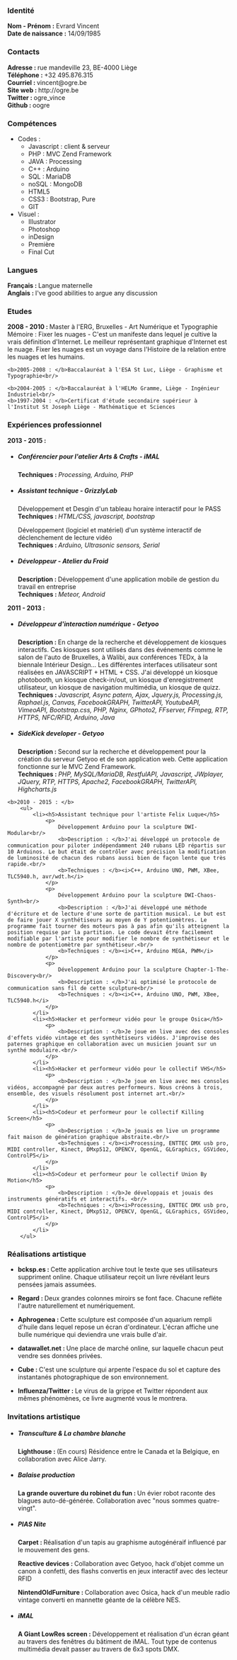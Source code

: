 <h3>Identité</h3>
<p>
	<b>Nom - Prénom :</b> Evrard Vincent<br/>
	<b>Date de naissance :</b> 14/09/1985
</p>
<h3>Contacts</h3>
<p>
	<b>Adresse : </b>rue mandeville 23, BE-4000 Liège<br/>
	<b>Téléphone : </b>+32 495.876.315<br/>
	<b>Courriel : </b>vincent@ogre.be<br/>
	<b>Site web : </b>http://ogre.be<br/>
	<b>Twitter : </b>ogre_vince<br/>
	<b>Github : </b>oogre
</p>
<h3>Compétences</h3>
<ul>
	<li>Codes :
		<ul>
			<li>Javascript : client & serveur</li>
			<li>PHP : MVC Zend Framework</li>
			<li>JAVA : Processing</li>
			<li>C++ : Arduino</li>
			<li>SQL : MariaDB</li>
			<li>noSQL : MongoDB</li>
			<li>HTML5</li>
			<li>CSS3 : Bootstrap, Pure</li>
			<li>GIT</li>
		</ul>
	</li>
	<li>Visuel :
		<ul>
			<li>Illustrator</li>
			<li>Photoshop</li>
			<li>inDesign</li>
			<li>Première</li>
			<li>Final Cut</li>
		</ul>
	</li>
</ul>

<h3>Langues</h3>
<p>
	<b>Français : </b>Langue maternelle<br/>
	<b>Anglais : </b>I've good abilities to argue any discussion
</p>
<h3>Etudes</h3>
<p>
	<b>2008 - 2010 : </b>Master à l'ERG, Bruxelles - Art Numérique et Typographie<br/>
		Mémoire : 
			Fixer les nuages - C'est un manifeste dans lequel je cultive la vrais définition d'Internet. 
			Le meilleur représentant graphique d'Internet est le nuage. Fixer les nuages
			est un voyage dans l'Histoire de la relation entre les nuages et les humains.<br/>
	
	<b>2005-2008 : </b>Baccalauréat à l'ESA St Luc, Liège - Graphisme et Typographie<br/>
	
	<b>2004-2005 : </b>Baccalauréat à l'HELMo Gramme, Liège - Ingénieur Industriel<br/>
	<b>1997-2004 : </b>Certificat d'étude secondaire supérieur à l'Institut St Joseph Liège - Mathématique et Sciences
</p>
<h3>Expériences professionnel</h3>
<p>
	<b>2013 - 2015 : </b>
		<ul>
			<li><h5>​Conférencier pour l'atelier Arts & Crafts - iMAL</h5>
				<p>
					<b>Techniques : </b><i>Processing, Arduino, PHP</i>
				</p>
			</li>
			<li><h5>Assistant technique - GrizzlyLab</h5>
				<p>
					Développement et Desgin d'un tableau horaire interactif pour le PASS<br/>
					<b>Techniques : </b><i>HTML/CSS, javascript, bootstrap</i>
				</p>
				<p>
					Développement (logiciel et matériel) d'un système interactif de déclenchement de lecture vidéo<br/>
					<b>Techniques : </b><i>Arduino, Ultrasonic sensors, Serial</i>
				</p>
			</li>
			<li><h5>Développeur - Atelier du Froid</h5>
				<p>
					<b>Description : </b>Développement d'une application mobile de gestion du travail en entreprise<br/>
					<b>Techniques : </b><i>Meteor, Android</i>
				</p>
			</li>
		</ul>
	<b>2011 - 2013 : </b>
		<ul>
			<li><h5>Développeur d'interaction numérique - Getyoo</h5>
				<p>
					<b>Description : </b>En charge de la recherche et développement de kiosques interactifs. Ces kiosques sont utilisés dans des événements comme le salon de l'auto de Bruxelles, à Walibi, aux conférences TEDx, à la biennale Intérieur Design... Les différentes interfaces utilisateur sont réalisées en JAVASCRIPT + HTML + CSS. J'ai développé un kiosque photobooth, un kiosque check-in/out, un kiosque d'enregistrement utilisateur, un kiosque de navigation multimédia, un kiosque de quizz.<br/>
					<b>Techniques : </b><i>Javascript, Async patern, Ajax, Jquery.js, Processing.js, Raphael.js, Canvas, FacebookGRAPH, TwitterAPI, YoutubeAPI, VimeoAPI, Bootstrap.css, PHP, Nginx, GPhoto2, FFserver, FFmpeg, RTP, HTTPS, NFC/RFID, Arduino, Java</i>
				</p>
			</li>
			<li><h5>SideKick developer - Getyoo</h5>
				<p>
					<b>Description : </b>Second sur la recherche et développement pour la ​création du serveur Getyoo et de son application web. Cette application fonctionne sur le MVC Zend Framework. <br/>
					<b>Techniques : </b><i>PHP, MySQL/MariaDB, RestfulAPI, Javascript, JWplayer, JQuery, RTP, HTTPS, Apache2, FacebookGRAPH, TwitterAPI, Highcharts.js</i>
				</p>
			</li>
		</ul>
	
	<b>2010 - 2015 : </b>
		<ul>
			<li><h5>Assistant technique pour l'artiste Felix Luque</h5>
				<p>
					Développement Arduino pour la sculpture DWI-Modular<br/>
					<b>Description : </b>J'ai développé un protocole de communication pour piloter indépendamment 240 rubans LED répartis sur 10 Arduinos. Le but était de contrôler avec précision la modification de luminosité de chacun des rubans aussi bien de façon lente que très rapide.<br/>
					<b>Techniques : </b><i>C++, Arduino UNO, PWM, XBee, TLC5940.h, avr/wdt.h</i>
				</p>
				<p>
					Développement Arduino pour la sculpture DWI-Chaos-Synth<br/>
					<b>Description : </b>J'ai développé une méthode d'écriture et de lecture d'une sorte de partition musical. Le but est de faire jouer X synthétiseurs au moyen de Y potentiomètres. Le programme fait tourner des moteurs pas à pas afin qu'ils atteignent la position requise par la partition. Le code devait être facilement modifiable par l'artiste pour modifier le nombre de synthétiseur et le nombre de potentiomètre par synthétiseur.<br/>
					<b>Techniques : </b><i>C++, Arduino MEGA, PWM</i>
				</p>
				<p>
					Développement Arduino pour la sculpture Chapter-1-The-Discovery<br/>
					<b>Description : </b>J'ai optimisé le protocole de communication sans fil de cette sculpture<br/>
					<b>Techniques : </b><i>C++, Arduino UNO, PWM, XBee, TLC5940.h</i>
				</p>
			</li>
			<li><h5>Hacker et performeur vidéo pour le groupe Osica</h5>
				<p>
					<b>Description : </b>Je joue en live avec des consoles d'effets vidéo vintage et des synthétiseurs vidéos. J'improvise des paternes graphique en collaboration avec un musicien jouant sur un synthé modulaire.<br/>
				</p>
			</li>
			<li><h5>Hacker et performeur vidéo pour le collectif VHS</h5>
				<p>
					<b>Description : </b>Je joue en live avec mes consoles vidéos, accompagné par deux autres performeurs. Nous créons à trois, ensemble, des visuels résolument post internet art.<br/>
				</p>
			</li>
			<li><h5>Codeur et performeur pour le collectif Killing Screen</h5>
				<p>
					<b>Description : </b>Je jouais en live un programme fait maison de génération graphique abstraite.<br/>
					<b>Techniques : </b><i>Processing, ENTTEC DMX usb pro, MIDI controller, Kinect, DMxp512, OPENCV, OpenGL, GLGraphics, GSVideo, ControlP5</i>
				</p>
			</li>
			<li><h5>Codeur et performeur pour le collectif Union By Motion</h5>
				<p>
					<b>Description : </b>Je développais et jouais des instruments génératifs et interactifs. <br/>
					<b>Techniques : </b><i>Processing, ENTTEC DMX usb pro, MIDI controller, Kinect, DMxp512, OPENCV, OpenGL, GLGraphics, GSVideo, ControlP5</i>
				</p>
			</li>
		</ul>
</p>
<h3>Réalisations artistique</h3>
<ul>
	<li>
		<p>
			<b>bcksp.es : </b>Cette application archive tout le texte que ses utilisateurs suppriment online. Chaque utilisateur reçoit un livre révélant leurs pensées jamais assumées.
		</p>
	</li>
	<li>
		<p>
			<b>Regard : </b>Deux grandes colonnes miroirs se font face. Chacune refléte l'autre naturellement et numériquement.
		</p>
	</li>
	<li>
		<p>
			<b>Aphrogenea : </b>Cette sculpture est composée d'un aquarium rempli d'huile dans lequel repose un écran d'ordinateur. L'écran affiche une bulle numérique qui deviendra une vrais bulle d'air.
		</p>
	</li>
	<li>
		<p>
			<b>datawallet.net : </b>Une place de marché online, sur ​laquelle chacun peut vendre ses données privées.
		</p>
	</li>
	<li>
		<p>
			<b>Cube : </b>C'est une sculpture qui arpente l'espace du sol et capture des instantanés photographique de son environnement. 
		</p>
	</li>
	<li>
		<p>
			<b>Influenza/Twitter : </b>Le virus de la grippe et Twitter répondent aux mêmes phénomènes, ce livre augmenté vous le montrera.
		</p>
	</li>
</ul>
<h3>Invitations artistique</h3>
<ul>
	<li><h5>Transculture & La chambre blanche</h5>
		<p>
			<b>Lighthouse : </b>(En cours) Résidence entre le Canada et la Belgique, en collaboration avec Alice Jarry.
		</p>
	</li>
	<li><h5>Balaise production</h5>
		<p>
			<b>La grande ouverture du robinet du fun : </b>Un évier robot raconte des blagues auto-dé-générée. Collaboration avec "nous sommes quatre-vingt". 
		</p>
	</li>
	<li><h5>PIAS Nite</h5>
		<p>
			<b>Carpet : </b>Réalisation d'un tapis au graphisme autogénéraif influencé par le mouvement des gens. 
		</p>
		<p>
			<b>Reactive devices : </b>Collaboration avec Getyoo, ​hack​ d'objet comme un canon à confetti, des flashs ​convertis en jeux interactif avec des lecteur RFID
		</p>
		<p>
			<b>NintendOldFurniture : </b>Collaboration avec Osica, ​hack​ d'un meuble radio vintage ​converti en mannette géante de la célèbre NES.
		</p>
	</li>
	<li><h5>iMAL</h5>
		<p>
			<b>A Giant LowRes screen : </b>Développement et réalisation d'un écran géant au travers des fenêtres du bâtiment de iMAL. Tout type de contenus multimédia devait passer au travers de 6x3 spots DMX.
		</p>
	</li>
</p>